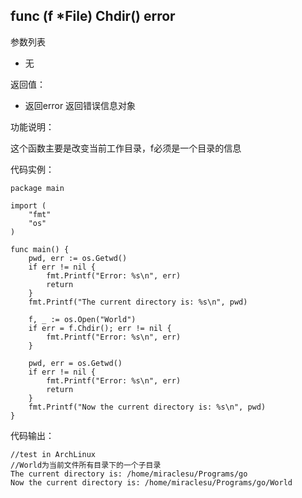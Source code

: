 ## func (f *File) Chdir() error

参数列表

- 无

返回值：

- 返回error 返回错误信息对象

功能说明：

这个函数主要是改变当前工作目录，f必须是一个目录的信息

代码实例：

    package main

    import (
        "fmt"
        "os"
    )

    func main() {
        pwd, err := os.Getwd()
        if err != nil {
            fmt.Printf("Error: %s\n", err)
            return
        }
        fmt.Printf("The current directory is: %s\n", pwd)

        f, _ := os.Open("World")
        if err = f.Chdir(); err != nil {
            fmt.Printf("Error: %s\n", err)
        }

        pwd, err = os.Getwd()
        if err != nil {
            fmt.Printf("Error: %s\n", err)
            return
        }
        fmt.Printf("Now the current directory is: %s\n", pwd)
    }

代码输出：

    //test in ArchLinux
    //World为当前文件所有目录下的一个子目录
    The current directory is: /home/miraclesu/Programs/go
    Now the current directory is: /home/miraclesu/Programs/go/World
